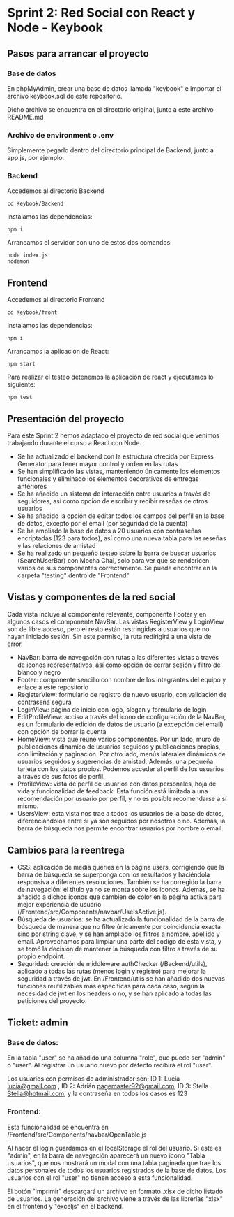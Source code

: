 # Sprint 2: Red Social con React y Node - Keybook 

## Pasos para arrancar el proyecto
### Base de datos
En phpMyAdmin, crear una base de datos llamada "keybook" e importar el archivo keybook.sql de este repositorio.

Dicho archivo se encuentra en el directorio original, junto a este archivo README.md
### Archivo de environment o .env
Simplemente pegarlo dentro del directorio principal de Backend, junto a app.js, por ejemplo.

### Backend
Accedemos al directorio Backend

 ```
cd Keybook/Backend
```
Instalamos las dependencias:

```
npm i
```
Arrancamos el servidor con uno de estos dos comandos:
```
node index.js  
nodemon
```


## Frontend
Accedemos al directorio Frontend

 ```
cd Keybook/front
```
Instalamos las dependencias:

```
npm i
```
Arrancamos la aplicación de React:
```
npm start
```
Para realizar el testeo detenemos la aplicación de react y ejecutamos lo siguiente:
```
npm test
```

## Presentación del proyecto
Para este Sprint 2 hemos adaptado el proyecto de red social que venimos trabajando durante el curso a React con Node. 

- Se ha actualizado el backend con la estructura ofrecida por Express Generator para tener mayor control y orden en las rutas
- Se han simplificado las vistas, manteniendo únicamente los elementos funcionales y eliminado los elementos decorativos de entregas anteriores
- Se ha añadido un sistema de interacción entre usuarios a través de seguidores, así como opción de escribir y recibir reseñas de otros usuarios
- Se ha añadido la opción de editar todos los campos del perfil en la base de datos, excepto por el email (por seguridad de la cuenta)
- Se ha ampliado la base de datos a 20 usuarios con contraseñas encriptadas (123 para todos), así como una nueva tabla para las reseñas y las relaciones de amistad
- Se ha realizado un pequeño testeo sobre la barra de buscar usuarios (SearchUserBar) con Mocha Chai, solo para ver que se rendericen varios de sus componentes correctamente. Se puede encontrar en la carpeta "testing" dentro de "Frontend"

## Vistas y componentes de la red social
Cada vista incluye al componente relevante, componente Footer y en algunos casos el componente NavBar. 
Las vistas RegisterView y LoginView son de libre acceso, pero el resto están restringidas a usuarios que no hayan iniciado sesión. Sin este permiso, la ruta redirigirá a una vista de error.

- NavBar: barra de navegación con rutas a las diferentes vistas a través de iconos representativos, así como opción de cerrar sesión y filtro de blanco y negro
- Footer:  componente sencillo con nombre de los integrantes del equipo y enlace a este repositorio
- RegisterView: formulario de registro de nuevo usuario, con validación de contraseña segura
- LoginView: página de inicio con logo, slogan y formulario de login  
- EditProfileView: acciso a través del icono de configuración de la NavBar, es un  formulario de edición de datos de usuario  (a excepción del email) con opción de borrar la cuenta
- HomeView: vista que reúne varios componentes. Por un lado, muro de publicaciones dinámico de usuarios seguidos y publicaciones propias, con limitación y paginación. Por otro lado, menús laterales dinámicos de usuarios seguidos y sugerencias de amistad. Además, una pequeña tarjeta con los datos propios. Podemos acceder al perfil de los usuarios a través de sus fotos de perfil. 
- ProfileView: vista de perfil de usuarios con datos personales, hoja de vida y funcionalidad de feedback. Esta función está limitada a una recomendación por usuario por perfil, y no es posible recomendarse a sí mismo.
- UsersView: esta vista nos trae a todos los usuarios de la base de datos, diferenciándolos entre si ya son seguidos por nosotros o no. Además, la barra de búsqueda nos permite encontrar usuarios por nombre o email.


## Cambios para la reentrega

- CSS: aplicación de media queries en la página users, corrigiendo que la barra de búsqueda se superponga con los resultados y haciéndola responsiva a diferentes resoluciones. También se ha corregido la barra de navegación: el título ya no se monta sobre los iconos. Además, se ha añadido a dichos iconos que cambien de color en la página activa para mejor experiencia de usuario (/Frontend/src/Components/navbar/UseIsActive.js).
- Búsqueda de usuarios: se ha actualizado la funcionalidad de la barra de búsqueda de manera que no filtre únicamente por coincidencia exacta sino por string clave, y se han ampliado los filtros a nombre, apellido y email. Aprovechamos para limpiar una parte del código de esta vista, y se tomó la decisión de mantener la búsqueda con filtro a través de su propio endpoint.
- Seguridad: creación de middleware authChecker (/Backend/utils), aplicado a todas las rutas (menos login y registro) para mejorar la seguridad a través de jwt. En /Frontend/utils se han añadido dos nuevas funciones reutilizables más específicas para cada caso, según la necesidad de jwt en los headers o no, y se han aplicado a todas las peticiones del proyecto.


## Ticket: admin

### Base de datos:

En la tabla "user" se ha añadido una columna "role", que puede ser "admin" o "user". Al registrar un usuario nuevo por defecto recibirá el rol "user".

Los usuarios con permisos de administrador son:
 ID 1: Lucía lucia@gmail.com ,
 ID 2: Adrián pagemaster92@gmail.com,
 ID 3: Stella 	Stella@hotmail.com,
 y la contraseña en todos los casos es 123

### Frontend:

Esta funcionalidad se encuentra en /Frontend/src/Components/navbar/OpenTable.js

Al hacer el login guardamos en el localStorage el rol del usuario. Si éste es "admin", en la barra de navegación aparecerá un nuevo icono "Tabla usuarios", que nos mostrará un modal con una tabla paginada que trae los datos personales de todos los usuarios registrados de la base de datos. Los usuarios con el rol "user" no tienen acceso a esta funcionalidad.

El botón "imprimir" descargará un archivo en formato .xlsx de dicho listado de usuarios.
La generación del archivo viene a través de las librerías "xlsx" en el frontend y "exceljs" en el backend.








 


